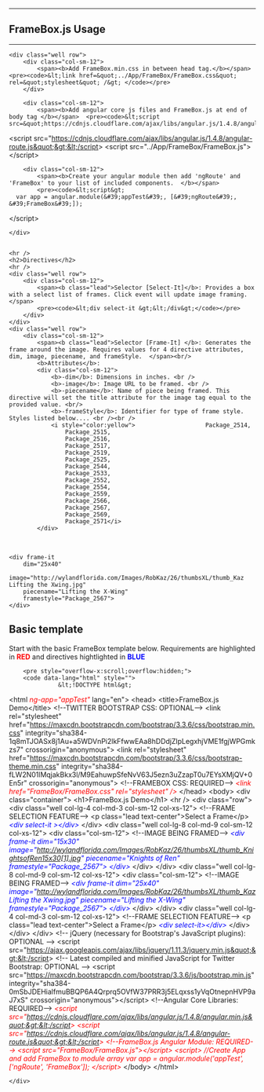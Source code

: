 <br />
<div class="container">
    <hr/>
    <h2>FrameBox.js Usage</h2>
    <hr />

    <div class="well row">
        <div class="col-sm-12">
            <span><b>Add FrameBox.min.css in between head tag.</b></span>  <pre><code>&lt;link href=&quot;../App/FrameBox/FrameBox.css&quot; rel=&quot;stylesheet&quot; /&gt; </code></pre>
        </div>

        <div class="col-sm-12">
            <span><b>Add angular core js files and FrameBox.js at end of body tag </b></span>  <pre><code>&lt;script src=&quot;https://cdnjs.cloudflare.com/ajax/libs/angular.js/1.4.8/angular.min.js&quot;&gt;&lt;/script&gt;
&lt;script src=&quot;https://cdnjs.cloudflare.com/ajax/libs/angular.js/1.4.8/angular-route.js&quot;&gt;&lt;/script&gt;
&lt;script src=&quot;../App/FrameBox/FrameBox.js&quot;&gt;&lt;/script&gt; </code></pre>
        </div>

        <div class="col-sm-12">
            <span><b>Create your angular module then add 'ngRoute' and 'FrameBox' to your list of included components.  </b></span>
            <pre><code>&lt;script&gt;
      var app = angular.module(&#39;appTest&#39;, [&#39;ngRoute&#39;, &#39;FrameBox&#39;]);
&lt;/script&gt;</code></pre>
        </div>


    </div>


    <hr />
    <h2>Directives</h2>
    <hr />
    <div class="well row">
        <div class="col-sm-12">
            <span><b class="lead">Selector [Select-It]</b>: Provides a box with a select list of frames. Click event will update image framing.</span>
            <pre><code>&lt;div select-it &gt;&lt;/div&gt;</code></pre>
        </div>
    </div>
    <div class="well row">
        <div class="col-sm-12">
            <span><b class="lead">Selector [Frame-It] </b>: Generates the frame around the image. Requires values for 4 directive attributes, dim, image, piecename, and frameStyle.  </span><br/>
            <b>Attributes</b>:
            <div class="col-sm-12">
                <b>-dim</b>: Dimensions in inches. <br />
                <b>-image</b>: Image URL to be framed. <br />
                <b>-piecename</b>: Name of piece being framed. This directive will set the title attribute for the image tag equal to the provided value. <br/>
                <b>-frameStyle</b>: Identifier for type of frame style. Styles listed below.... <br /><br />
                <i style="color:yellow">                    Package_2514,
                    Package_2515,
                    Package_2516,
                    Package_2517,
                    Package_2519,
                    Package_2525,
                    Package_2544,
                    Package_2533,
                    Package_2552,
                    Package_2554,
                    Package_2559,
                    Package_2566,
                    Package_2567,
                    Package_2569,
                    Package_2571</i>
            </div>
  <div class="clearfix"
></div>           
 <br/>            
<pre><code>&lt;div frame-it
    dim=&quot;25x40&quot;
    image=&quot;http://wylandflorida.com/Images/RobKaz/26/thumbsXL/thumb_Kaz Lifting the Xwing.jpg&quot;
    piecename=&quot;Lifting the X-Wing&quot;
    framestyle=&quot;Package_2567&quot;&gt;
&lt;/div&gt;</code></pre>
        </div>
    </div>
    <div class="bs-docs-section">
        <h2 id="template" class="page-header">
            <a style="font-family: anchorjs-icons; font-style: normal; font-variant: normal; font-weight: normal; position: absolute; margin-left: -1em; padding-right: 0.5em;" class="anchorjs-link " href="#template" aria-label="Anchor link for: template" data-anchorjs-icon=""></a>Basic template
        </h2>
        <p class="lead">Start with the basic FrameBox template below. Requirements are highlighted in <b style="color:red;">RED</b> and directives hightlighted in <b style="color:blue;">BLUE</b></p>


        <pre style="overflow-x:scroll;overflow:hidden;">
        <code data-lang="html" style="">
                  &lt;!DOCTYPE html&gt;
&lt;html <i style="color:red;">ng-app=&quot;appTest&quot;</i> lang=&quot;en&quot;&gt;
&lt;head&gt;
    &lt;title&gt;FrameBox.js Demo&lt;/title&gt;
    &lt;!--TWITTER BOOTSTRAP CSS: OPTIONAL--&gt;
    &lt;link rel=&quot;stylesheet&quot; href=&quot;https://maxcdn.bootstrapcdn.com/bootstrap/3.3.6/css/bootstrap.min.css&quot; integrity=&quot;sha384-1q8mTJOASx8j1Au+a5WDVnPi2lkFfwwEAa8hDDdjZlpLegxhjVME1fgjWPGmkzs7&quot; crossorigin=&quot;anonymous&quot;&gt;
    &lt;link rel=&quot;stylesheet&quot; href=&quot;https://maxcdn.bootstrapcdn.com/bootstrap/3.3.6/css/bootstrap-theme.min.css&quot; integrity=&quot;sha384-fLW2N01lMqjakBkx3l/M9EahuwpSfeNvV63J5ezn3uZzapT0u7EYsXMjQV+0En5r&quot; crossorigin=&quot;anonymous&quot;&gt;
    &lt;!--FRAMEBOX CSS: REQUIRED--&gt;
    <i style="color:red;">&lt;link href=&quot;FrameBox/FrameBox.css&quot; rel=&quot;stylesheet&quot; /&gt;</i>
&lt;/head&gt;
&lt;body&gt;
    &lt;div class=&quot;container&quot;&gt;
        &lt;h1&gt;FrameBox.js Demo&lt;/h1&gt;
        &lt;hr /&gt;
        &lt;div class=&quot;row&quot;&gt;
            &lt;div class=&quot;well col-lg-4 col-md-3 col-sm-12 col-xs-12&quot;&gt;
                &lt;!--FRAME SELECTION FEATURE--&gt;
                &lt;p class=&quot;lead text-center&quot;&gt;Select a Frame&lt;/p&gt;
                    <i style="color:blue;">&lt;div select-it &gt;&lt;/div&gt;</i>
            &lt;/div&gt;
            &lt;div class=&quot;well col-lg-8 col-md-9 col-sm-12 col-xs-12&quot;&gt;
                &lt;div class=&quot;col-sm-12&quot;&gt;
                    &lt;!--IMAGE BEING FRAMED--&gt;
                     <i style="color:blue;">&lt;div  frame-it
                          dim=&quot;15x30&quot;
                          image=&quot;http://wylandflorida.com/Images/RobKaz/26/thumbsXL/thumb_KnightsofRen15x30[1].jpg&quot;
                          piecename=&quot;Knights of Ren&quot;
                          framestyle=&quot;Package_2567&quot;&gt;
                      &lt;/div&gt;</i>
                &lt;/div&gt;
            &lt;/div&gt;
            &lt;div class=&quot;well col-lg-8 col-md-9 col-sm-12 col-xs-12&quot;&gt;
                &lt;div class=&quot;col-sm-12&quot;&gt;
                    &lt;!--IMAGE BEING FRAMED--&gt;
                     <i style="color:blue;">&lt;div frame-it
                         dim=&quot;25x40&quot;
                         image=&quot;http://wylandflorida.com/Images/RobKaz/26/thumbsXL/thumb_Kaz Lifting the Xwing.jpg&quot;
                         piecename=&quot;Lifting the X-Wing&quot;
                         framestyle=&quot;Package_2567&quot;&gt;
                     &lt;/div&gt;</i>
                &lt;/div&gt;
            &lt;/div&gt;
            &lt;div class=&quot;well col-lg-4 col-md-3 col-sm-12 col-xs-12&quot;&gt;
                &lt;!--FRAME SELECTION FEATURE--&gt;
                &lt;p class=&quot;lead text-center&quot;&gt;Select a Frame&lt;/p&gt;
                    <i style="color:blue;">&lt;div select-it&gt;&lt;/div&gt;</i>
            &lt;/div&gt;
        &lt;/div&gt;
    &lt;/div&gt;
    &lt;!-- jQuery (necessary for Bootstrap&#39;s JavaScript plugins): OPTIONAL --&gt;
    &lt;script src=&quot;https://ajax.googleapis.com/ajax/libs/jquery/1.11.3/jquery.min.js&quot;&gt;&lt;/script&gt;
    &lt;!-- Latest compiled and minified JavaScript for Twitter Bootstrap: OPTIONAL  --&gt;
    &lt;script src=&quot;https://maxcdn.bootstrapcdn.com/bootstrap/3.3.6/js/bootstrap.min.js&quot; integrity=&quot;sha384-0mSbJDEHialfmuBBQP6A4Qrprq5OVfW37PRR3j5ELqxss1yVqOtnepnHVP9aJ7xS&quot; crossorigin=&quot;anonymous&quot;&gt;&lt;/script&gt;
    &lt;!--Angular Core Libraries: REQUIRED--&gt;
<i style="color:red;">&lt;script src=&quot;https://cdnjs.cloudflare.com/ajax/libs/angular.js/1.4.8/angular.min.js&quot;&gt;&lt;/script&gt;
    &lt;script src=&quot;https://cdnjs.cloudflare.com/ajax/libs/angular.js/1.4.8/angular-route.js&quot;&gt;&lt;/script&gt;
    &lt;!--FrameBox.js Angular Module: REQUIRED--&gt;
    &lt;script src=&quot;FrameBox/FrameBox.js&quot;&gt;&lt;/script&gt;
    &lt;script&gt;
        //Create App and add FrameBox to module array
        var app = angular.module(&#39;appTest&#39;, [&#39;ngRoute&#39;, &#39;FrameBox&#39;]);
    &lt;/script&gt;</i>
&lt;/body&gt;
&lt;/html&gt;
      </code>
</pre>

    </div>

</div>
